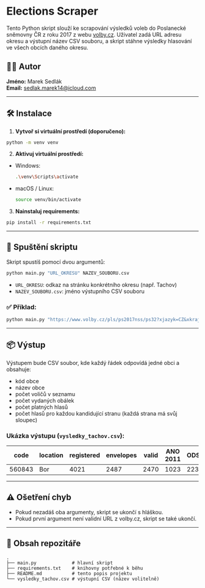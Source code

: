 # Elections Scraper

Tento Python skript slouží ke scrapování výsledků voleb do Poslanecké
sněmovny ČR z roku 2017 z webu [volby.cz](https://www.volby.cz/). Uživatel
zadá URL adresu okresu a výstupní název CSV souboru, a skript stáhne výsledky
hlasování ve všech obcích daného okresu.

## 👨‍💻 Autor
**Jméno:** Marek Sedlák  
**Email:** sedlak.marek14@icloud.com

---

## 🛠️ Instalace

1. **Vytvoř si virtuální prostředí (doporučeno):**

```bash
python -m venv venv
```

2. **Aktivuj virtuální prostředí:**

- Windows:
  ```bash
  .\venv\Scripts\activate
  ```
- macOS / Linux:
  ```bash
  source venv/bin/activate
  ```

3. **Nainstaluj requirements:**

```bash
pip install -r requirements.txt
```

---

## 🚀 Spuštění skriptu

Skript spustíš pomocí dvou argumentů:

```bash
python main.py "URL_OKRESU" NAZEV_SOUBORU.csv
```

- `URL_OKRESU`: odkaz na stránku konkrétního okresu (např. Tachov)
- `NAZEV_SOUBORU.csv`: jméno výstupního CSV souboru

### ✅ Příklad:

```bash
python main.py "https://www.volby.cz/pls/ps2017nss/ps32?xjazyk=CZ&xkraj=4&xnumnuts=3207" vysledky_tachov.csv
```

---

## 📦 Výstup

Výstupem bude CSV soubor, kde každý řádek odpovídá jedné obci a obsahuje:

- kód obce
- název obce
- počet voličů v seznamu
- počet vydaných obálek
- počet platných hlasů
- počet hlasů pro každou kandidující stranu (každá strana má svůj sloupec)

### Ukázka výstupu (`vysledky_tachov.csv`):

| code   | location | registered | envelopes | valid | ANO 2011 | ODS | ... |
|--------|----------|------------|-----------|-------|----------|-----|-----|
| 560843 | Bor      | 4021       | 2487      | 2470  | 1023     | 223 | ... |

---

## ⚠️ Ošetření chyb

- Pokud nezadáš oba argumenty, skript se ukončí s hláškou.
- Pokud první argument není validní URL z volby.cz, skript se také ukončí.

---

## 📁 Obsah repozitáře

```
.
├── main.py             # hlavní skript
├── requirements.txt    # knihovny potřebné k běhu
├── README.md           # tento popis projektu
└── vysledky_tachov.csv # výstupní CSV (název volitelně)
```

